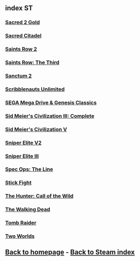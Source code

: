 ## index ST

### [Sacred 2 Gold](https://store.steampowered.com/app/225640/Sacred_2_Gold/)    
### [Sacred Citadel](https://store.steampowered.com/app/207930/Sacred_Citadel/)    
### [Saints Row 2](https://store.steampowered.com/app/9480/Saints_Row_2/)    
### [Saints Row: The Third](https://store.steampowered.com/app/55230/Saints_Row_The_Third/)    
### [Sanctum 2](https://store.steampowered.com/app/210770/Sanctum_2/)   
### [Scribblenauts Unlimited](https://store.steampowered.com/app/218680/Scribblenauts_Unlimited/)    
### [SEGA Mega Drive & Genesis Classics](https://store.steampowered.com/app/34270/SEGA_Mega_Drive_and_Genesis_Classics/)    
### [Sid Meier's Civilization III: Complete](https://store.steampowered.com/app/3910/Sid_Meiers_Civilization_III_Complete/)    
### [Sid Meier's Civilization V](https://store.steampowered.com/app/8930/Sid_Meiers_Civilization_V/)    
### [Sniper Elite V2](https://store.steampowered.com/app/63380/Sniper_Elite_V2/)    
### [Sniper Elite III](https://store.steampowered.com/app/238090/Sniper_Elite_3/)    
### [Spec Ops: The Line](https://store.steampowered.com/app/50300/Spec_Ops_The_Line/)    
### [Stick Fight](https://store.steampowered.com/app/674940/Stick_Fight_The_Game/)    
### [The Hunter: Call of the Wild](https://store.steampowered.com/app/518790/theHunter_Call_of_the_Wild/)    
### [The Walking Dead](https://store.steampowered.com/app/207610/The_Walking_Dead/)    
### [Tomb Raider](https://store.steampowered.com/app/203160/Tomb_Raider/)    
### [Two Worlds](https://store.steampowered.com/app/1930/Two_Worlds_Epic_Edition/)    

## [Back to homepage](/)  -  [Back to Steam index](/Steam/indexSteam.html)
